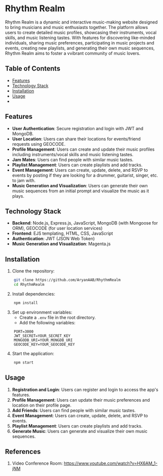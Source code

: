 # Rhythm Realm

Rhythm Realm is a dynamic and interactive music-making website designed to bring musicians and music enthusiasts together. The platform allows users to create detailed music profiles, showcasing their instruments, vocal skills, and music listening tastes. With features for discovering like-minded individuals, sharing music preferences, participating in music projects and events, creating new playlists, and generating their own music sequences, Rhythm Realm aims to foster a vvibrant community of music lovers.

## Table of Contents

- [Features](#features)
- [Technology Stack](#technology-stack)
- [Installation](#installation)
- [Usage](#usage)
- 
## Features

- **User Authentication**: Secure registration and login with JWT and MongoDB.
- **User Location**: Users can share their locations for events/friend requests using GEOCODE.
- **Profile Management**: Users can create and update their music profiles including instruments/vocal skills and music listening tastes. 
- **Jam Mates**: Users can find people with similar music tastes.
- **Playlist Management**: Users can create playlists and add tracks.
- **Event Management**: Users can create, update, delete, and RSVP to events by posting if they are looking for a drummer, guitarist, singer, etc. to jam with.
- **Music Generation and Visualization**: Users can generate their own music sequences from an initial prompt and visualize the music as it plays.

## Technology Stack

- **Backend**: Node.js, Express.js, JavaScript, MongoDB (with Mongoose for ORM), GEOCODE (for user location services)
- **Frontend**: EJS templating, HTML, CSS, JavaScript
- **Authentication**: JWT (JSON Web Token)
- **Music Generation and Visualization**: Magenta.js

## Installation

1. Clone the repository: 
```bash
    git clone https://github.com/AryanAAB/RhythmRealm
    cd RhythmRealm
```

2. Install dependencies:
```bash
    npm install
```

3. Set up environment variables:
    - Create a `.env` file in the root directory.
    - Add the following variables:
```plaintext
    PORT=3000
    JWT_SECRET=YOUR_SECRET_KEY
    MONGODB_URI=YOUR_MONGDB_URI
    GEOCODE_KEY=YOUR_GEOCODE_KEY
```

4. Start the application: 
```bash
    npm start
```

## Usage

1. **Registration and Login**: Users can register and login to access the app's features.
2. **Profile Management**: Users can update their music preferences and location on their profile page.
3. **Add Friends**: Users can find people with similar music tastes.
4. **Event Management**: Users can create, update, delete, and RSVP to events.
5. **Playlist Management**: Users can create playlists and add tracks.
6. **Generate Music**: Users can generate and visualize their own music sequences.

## References
1. Video Conference Room: https://www.youtube.com/watch?v=HX6AM_1-jNM 
